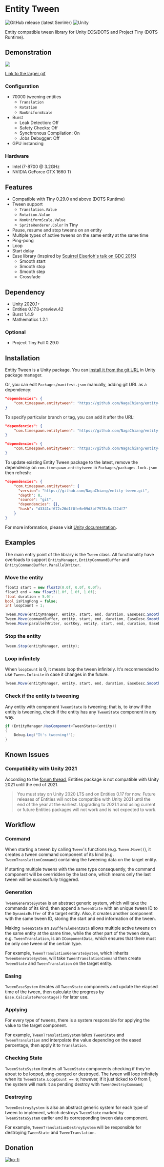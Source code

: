 # Entity Tween

![GitHub release (latest SemVer)](https://img.shields.io/github/v/release/nagachiang/entity-tween?sort=semver) ![Unity](https://github.com/NagaChiang/entity-tween/workflows/Unity/badge.svg)

Entity compatible tween library for Unity ECS/DOTS and Project Tiny (DOTS Runtime).

## Demonstration

![](https://i.imgur.com/3GM0RCE.gif)

[Link to the larger gif](https://i.imgur.com/3oZnviK.gif)

### Configuration

- 70000 tweening entities
    - `Translation`
    - `Rotation`
    - `NonUniformScale`
- Burst
    - Leak Detection: Off
    - Safety Checks: Off
    - Synchronous Compilation: On
    - Jobs Debugger: Off
- GPU instancing

### Hardware

- Intel i7-8700 @ 3.2GHz
- NVIDIA GeForce GTX 1660 Ti

## Features

- Compatible with Tiny 0.29.0 and above (DOTS Runtime)
- Tween support
    - `Translation.Value`
    - `Rotation.Value`
    - `NonUniformScale.Value`
    - `SpriteRenderer.Color` in Tiny
- Pause, resume and stop tweens on an entity
- Multiple types of active tweens on the same entity at the same time
- Ping-pong
- Loop
- Start delay
- Ease library (inspired by [Squirrel Eiserloh's talk on GDC 2015](https://www.youtube.com/watch?v=mr5xkf6zSzk))
    - Smooth start
    - Smooth stop
    - Smooth step
    - Crossfade

## Dependency

- Unity 2020.1+
- Entities 0.17.0-preview.42
- Burst 1.4.9
- Mathematics 1.2.1

### Optional

- Project Tiny Full 0.29.0

## Installation

Entity Tween is a Unity package. You can [install it from the git URL](https://docs.unity3d.com/2020.1/Documentation/Manual/upm-ui-giturl.html) in Unity package manager.

Or, you can edit `Packages/manifest.json` manually, adding git URL as a dependency:

```json
"dependencies": {
    "com.timespawn.entitytween": "https://github.com/NagaChiang/entity-tween.git"
}
```

To specify particular branch or tag, you can add it after the URL:

```json
"dependencies": {
    "com.timespawn.entitytween": "https://github.com/NagaChiang/entity-tween.git#develop"
}
```

```json
"dependencies": {
    "com.timespawn.entitytween": "https://github.com/NagaChiang/entity-tween.git#v0.1.0"
}
```

To update existing Entity Tween package to the latest, remove the dependency on `com.timespawn.entitytween` in `Packages/packages-lock.json` then refresh:

```json
"dependencies": {
    "com.timespawn.entitytween": {
      "version": "https://github.com/NagaChiang/entity-tween.git",
      "depth": 0,
      "source": "git",
      "dependencies": {},
      "hash": "d3341cf672c26d1f0fe6e09d3bf7978c8cf22df7"
    }
}
```

For more information, please visit [Unity documentation](https://docs.unity3d.com/2020.1/Documentation/Manual/upm-git.html).

## Examples

The main entry point of the library is the `Tween` class. All functionality have overloads to support `EntityManager`, `EntityCommandBuffer` and `EntityCommandBuffer.ParallelWriter`.

### Move the entity

```cs
float3 start = new float3(0.0f, 0.0f, 0.0f);
float3 end = new float3(1.0f, 1.0f, 1.0f);
float duration = 5.0f;
bool isPingPong = false;
int loopCount = 1;

Tween.Move(entityManager, entity, start, end, duration, EaseDesc.SmoothStep, isPingPong, loopCount);
Tween.Move(commandBuffer, entity, start, end, duration, EaseDesc.SmoothStep, isPingPong, loopCount);
Tween.Move(parallelWriter, sortKey, entity, start, end, duration, EaseDesc.SmoothStep, isPingPong, loopCount);
```

### Stop the entity

```cs
Tween.Stop(entityManager, entity);
```

### Loop infinitely

When `loopCount` is 0, it means loop the tween infinitely. It's recommended to use `Tween.Infinite` in case it changes in the future.

```cs
Tween.Move(entityManager, entity, start, end, duration, EaseDesc.SmoothStep, isPingPong, Tween.Infinite);
```

### Check if the entity is tweening

Any entity with component `TweenState` is tweening; that is, to know if the entity is tweening, check if the entity has any `TweenState` component in any way.

```cs
if (EntityManager.HasComponent<TweenState>(entity))
{
    Debug.Log("It's tweening!");
}
```

## Known Issues

### Compatibility with Unity 2021

According to the [forum thread](https://forum.unity.com/threads/notice-on-dots-compatibility-with-unity-2021-1.1091800/), Entities package is not compatible with Unity 2021 until the end of 2021.

> You must stay on Unity 2020 LTS and on Entities 0.17 for now. Future releases of Entities will not be compatible with Unity 2021 until the end of the year at the earliest. Upgrading to 2021.1 and using current or future Entities packages will not work and is not expected to work.

## Workflow

### Command

When starting a tween by calling `Tween`'s functions (e.g. `Tween.Move()`), it creates a tween command component of its kind (e.g. `TweenTranslationCommand`) containing the tweening data on the target entity.

If starting multiple tweens with the same type consequently, the command component will be overridden by the last one, which means only the last tween will be successfully triggered.

### Generation

`TweenGenerateSystem` is an abstract generic system, which will take the commands of its kind, then append a `TweenState` with an unique tween ID to the `DynamicBuffer` of the target entity. Also, it creates another component with the same tween ID, storing the start and end information of the tween.

Making `TweenState` an `IBufferElementData` allows multiple active tweens on the same entity at the same time, while the other part of the tween data, e.g. `TweenTranslation`, is an `IComponentData`, which ensures that there must be only one tween of the certain type.

For example, `TweenTranslationGenerateSystem`, which inherits `TweenGenerateSystem`, will take `TweenTranslationCommand` then create `TweenState` and `TweenTranslation` on the target entity.

### Easing

`TweenEaseSystem` iterates all `TweenState` components and update the elapsed time of the tween, then calculate the progress by `Ease.CalculatePercentage()` for later use.

### Applying

For every type of tweens, there is a system responsible for applying the value to the target component.

For example, `TweenTranslationSystem` takes `TweenState` and `TweenTranslation` and interpolate the value depending on the eased percentage, then apply it to `Translation`.

### Checking State

`TweenStateSystem` iterates all `TweenState` components checking if they're about to be looped, ping-ponged or destroyed. The tween will loop infinitely when its `TweenState.LoopCount == 0`; however, if it just ticked to 0 from 1, the system will mark it as pending destroy with `TweenDestroyCommand`;

### Destroying

`TweenDestroySystem` is also an abstract generic system for each type of tween to implement, which destroys `TweenState` marked by `TweenStateSystem` earlier and its corresponding tween data component.

For example, `TweenTranslationDestroySystem` will be responsible for destroying `TweenState` and `TweenTranslation`.

## Donation

[![ko-fi](https://www.ko-fi.com/img/githubbutton_sm.svg)](https://ko-fi.com/C0C12EHR2)